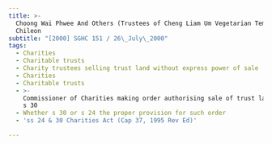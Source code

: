 ```yaml
---
title: >-
  Choong Wai Phwee And Others (Trustees of Cheng Liam Um Vegetarian Temple) v
  Chileon
subtitle: "[2000] SGHC 151 / 26\_July\_2000"
tags:
  - Charities
  - Charitable trusts
  - Charity trustees selling trust land without express power of sale
  - Charities
  - Charitable trusts
  - >-
    Commissioner of Charities making order authorising sale of trust land under
    s 30
  - Whether s 30 or s 24 the proper provision for such order
  - 'ss 24 & 30 Charities Act (Cap 37, 1995 Rev Ed)'

---
```


